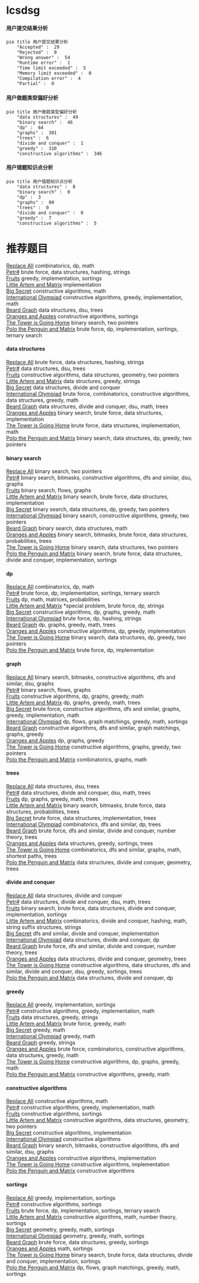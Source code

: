 # lcsdsg
<!-- tabs:start -->
#### **用户提交结果分析**

```mermaid
pie title 用户提交结果分析
    "Accepted" :  29
    "Rejected" :  0
    "Wrong answer" :  54
    "Runtime error" :  1
    "Time limit exceeded" :  5
    "Memory limit exceeded" :  0
    "Compilation error" :  4
    "Partial" :  0
```
#### **用户做题类型偏好分析**

```mermaid
pie title 用户做题类型偏好分析
    "data structures" :  49
    "binary search" :  46
    "dp" :  64
    "graphs" :  301
    "trees" :  6
    "divide and conquer" :  1
    "greedy" :  310
    "constructive algorithms" :  346
```
#### **用户错题知识点分析**

```mermaid
pie title 用户错题知识点分析
    "data structures" :  8
    "binary search" :  0
    "dp" :  3
    "graphs" :  00
    "trees" :  0
    "divide and conquer" :  0
    "greedy" :  7
    "constructive algorithms" :  5
```
<!-- tabs:end -->
# 推荐题目
[Replace All](http://codeforces.com/problemset/problem/794/G)		combinatorics,
                        dp,
                        math		  
[Petr#](https://codeforces.com/contest/114/problem/D)		brute force,
                        data structures,
                        hashing,
                        strings		  
[Fruits](http://codeforces.com/problemset/problem/12/C)		greedy,
                        implementation,
                        sortings		  
[Little Artem and Matrix](https://codeforces.com/contest/669/problem/C)		implementation		  
[Big Secret](http://codeforces.com/problemset/problem/925/C)		constructive algorithms,
                        math		  
[International Olympiad](http://codeforces.com/problemset/problem/662/D)		constructive algorithms,
                        greedy,
                        implementation,
                        math		  
[Beard Graph](http://codeforces.com/problemset/problem/165/D)		data structures,
                        dsu,
                        trees		  
[Oranges and Apples](http://codeforces.com/problemset/problem/23/C)		constructive algorithms,
                        sortings		  
[The Tower is Going Home](http://codeforces.com/problemset/problem/1044/A)		binary search,
                        two pointers		  
[Polo the Penguin and Matrix](http://codeforces.com/problemset/problem/289/B)		brute force,
                        dp,
                        implementation,
                        sortings,
                        ternary search		  
<!-- tabs:start -->
#### **data structures**
[Replace All](https://codeforces.com/contest/114/problem/D)		brute force,
                        data structures,
                        hashing,
                        strings		  
[Petr#](http://codeforces.com/problemset/problem/165/D)		data structures,
                        dsu,
                        trees		  
[Fruits](http://codeforces.com/problemset/problem/610/D)		constructive algorithms,
                        data structures,
                        geometry,
                        two pointers		  
[Little Artem and Matrix](http://codeforces.com/problemset/problem/1182/C)		data structures,
                        greedy,
                        strings		  
[Big Secret](http://codeforces.com/problemset/problem/1000/F)		data structures,
                        divide and conquer		  
[International Olympiad](http://codeforces.com/problemset/problem/1276/C)		brute force,
                        combinatorics,
                        constructive algorithms,
                        data structures,
                        greedy,
                        math		  
[Beard Graph](http://codeforces.com/problemset/problem/603/E)		data structures,
                        divide and conquer,
                        dsu,
                        math,
                        trees		  
[Oranges and Apples](http://codeforces.com/problemset/problem/85/D)		binary search,
                        brute force,
                        data structures,
                        implementation		  
[The Tower is Going Home](http://codeforces.com/problemset/problem/702/B)		brute force,
                        data structures,
                        implementation,
                        math		  
[Polo the Penguin and Matrix](http://codeforces.com/problemset/problem/1492/C)		binary search,
                        data structures,
                        dp,
                        greedy,
                        two pointers		  
#### **binary search**
[Replace All](http://codeforces.com/problemset/problem/1044/A)		binary search,
                        two pointers		  
[Petr#](https://codeforces.com/contest/1362/problem/F)		binary search,
                        bitmasks,
                        constructive algorithms,
                        dfs and similar,
                        dsu,
                        graphs		  
[Fruits](http://codeforces.com/problemset/problem/1178/H)		binary search,
                        flows,
                        graphs		  
[Little Artem and Matrix](http://codeforces.com/problemset/problem/85/D)		binary search,
                        brute force,
                        data structures,
                        implementation		  
[Big Secret](http://codeforces.com/problemset/problem/1492/C)		binary search,
                        data structures,
                        dp,
                        greedy,
                        two pointers		  
[International Olympiad](http://codeforces.com/problemset/problem/1463/D)		binary search,
                        constructive algorithms,
                        greedy,
                        two pointers		  
[Beard Graph](http://codeforces.com/problemset/problem/1490/G)		binary search,
                        data structures,
                        math		  
[Oranges and Apples](http://codeforces.com/problemset/problem/1479/D)		binary search,
                        bitmasks,
                        brute force,
                        data structures,
                        probabilities,
                        trees		  
[The Tower is Going Home](http://codeforces.com/problemset/problem/1436/E)		binary search,
                        data structures,
                        two pointers		  
[Polo the Penguin and Matrix](http://codeforces.com/problemset/problem/1461/D)		binary search,
                        brute force,
                        data structures,
                        divide and conquer,
                        implementation,
                        sortings		  
#### **dp**
[Replace All](http://codeforces.com/problemset/problem/794/G)		combinatorics,
                        dp,
                        math		  
[Petr#](http://codeforces.com/problemset/problem/289/B)		brute force,
                        dp,
                        implementation,
                        sortings,
                        ternary search		  
[Fruits](http://codeforces.com/problemset/problem/618/G)		dp,
                        math,
                        matrices,
                        probabilities		  
[Little Artem and Matrix](http://codeforces.com/problemset/problem/159/D)		*special problem,
                        brute force,
                        dp,
                        strings		  
[Big Secret](http://codeforces.com/problemset/problem/1328/D)		constructive algorithms,
                        dp,
                        graphs,
                        greedy,
                        math		  
[International Olympiad](http://codeforces.com/problemset/problem/835/D)		brute force,
                        dp,
                        hashing,
                        strings		  
[Beard Graph](http://codeforces.com/problemset/problem/1369/D)		dp,
                        graphs,
                        greedy,
                        math,
                        trees		  
[Oranges and Apples](http://codeforces.com/problemset/problem/1384/B2)		constructive algorithms,
                        dp,
                        greedy,
                        implementation		  
[The Tower is Going Home](http://codeforces.com/problemset/problem/1492/C)		binary search,
                        data structures,
                        dp,
                        greedy,
                        two pointers		  
[Polo the Penguin and Matrix](https://codeforces.com/contest/1457/problem/C)		brute force,
                        dp,
                        implementation		  
#### **graph**
[Replace All](https://codeforces.com/contest/1362/problem/F)		binary search,
                        bitmasks,
                        constructive algorithms,
                        dfs and similar,
                        dsu,
                        graphs		  
[Petr#](http://codeforces.com/problemset/problem/1178/H)		binary search,
                        flows,
                        graphs		  
[Fruits](http://codeforces.com/problemset/problem/1328/D)		constructive algorithms,
                        dp,
                        graphs,
                        greedy,
                        math		  
[Little Artem and Matrix](http://codeforces.com/problemset/problem/1369/D)		dp,
                        graphs,
                        greedy,
                        math,
                        trees		  
[Big Secret](http://codeforces.com/problemset/problem/1487/C)		brute force,
                        constructive algorithms,
                        dfs and similar,
                        graphs,
                        greedy,
                        implementation,
                        math		  
[International Olympiad](http://codeforces.com/problemset/problem/1437/C)		dp,
                        flows,
                        graph matchings,
                        greedy,
                        math,
                        sortings		  
[Beard Graph](http://codeforces.com/problemset/problem/1470/D)		constructive algorithms,
                        dfs and similar,
                        graph matchings,
                        graphs,
                        greedy		  
[Oranges and Apples](http://codeforces.com/problemset/problem/1476/C)		dp,
                        graphs,
                        greedy		  
[The Tower is Going Home](http://codeforces.com/problemset/problem/1304/D)		constructive algorithms,
                        graphs,
                        greedy,
                        two pointers		  
[Polo the Penguin and Matrix](http://codeforces.com/problemset/problem/1475/C)		combinatorics,
                        graphs,
                        math		  
#### **trees**
[Replace All](http://codeforces.com/problemset/problem/165/D)		data structures,
                        dsu,
                        trees		  
[Petr#](http://codeforces.com/problemset/problem/603/E)		data structures,
                        divide and conquer,
                        dsu,
                        math,
                        trees		  
[Fruits](http://codeforces.com/problemset/problem/1369/D)		dp,
                        graphs,
                        greedy,
                        math,
                        trees		  
[Little Artem and Matrix](http://codeforces.com/problemset/problem/1479/D)		binary search,
                        bitmasks,
                        brute force,
                        data structures,
                        probabilities,
                        trees		  
[Big Secret](http://codeforces.com/problemset/problem/1511/C)		brute force,
                        data structures,
                        implementation,
                        trees		  
[International Olympiad](http://codeforces.com/problemset/problem/1499/F)		combinatorics,
                        dfs and similar,
                        dp,
                        trees		  
[Beard Graph](http://codeforces.com/problemset/problem/1491/E)		brute force,
                        dfs and similar,
                        divide and conquer,
                        number theory,
                        trees		  
[Oranges and Apples](http://codeforces.com/problemset/problem/1466/D)		data structures,
                        greedy,
                        sortings,
                        trees		  
[The Tower is Going Home](http://codeforces.com/problemset/problem/1495/D)		combinatorics,
                        dfs and similar,
                        graphs,
                        math,
                        shortest paths,
                        trees		  
[Polo the Penguin and Matrix](http://codeforces.com/problemset/problem/1303/G)		data structures,
                        divide and conquer,
                        geometry,
                        trees		  
#### **divide and conquer**
[Replace All](http://codeforces.com/problemset/problem/1000/F)		data structures,
                        divide and conquer		  
[Petr#](http://codeforces.com/problemset/problem/603/E)		data structures,
                        divide and conquer,
                        dsu,
                        math,
                        trees		  
[Fruits](http://codeforces.com/problemset/problem/1461/D)		binary search,
                        brute force,
                        data structures,
                        divide and conquer,
                        implementation,
                        sortings		  
[Little Artem and Matrix](http://codeforces.com/problemset/problem/1466/G)		combinatorics,
                        divide and conquer,
                        hashing,
                        math,
                        string suffix structures,
                        strings		  
[Big Secret](http://codeforces.com/problemset/problem/1490/D)		dfs and similar,
                        divide and conquer,
                        implementation		  
[International Olympiad](https://codeforces.com/contest/1483/problem/C)		data structures,
                        divide and conquer,
                        dp		  
[Beard Graph](http://codeforces.com/problemset/problem/1491/E)		brute force,
                        dfs and similar,
                        divide and conquer,
                        number theory,
                        trees		  
[Oranges and Apples](http://codeforces.com/problemset/problem/1303/G)		data structures,
                        divide and conquer,
                        geometry,
                        trees		  
[The Tower is Going Home](http://codeforces.com/problemset/problem/1494/D)		constructive algorithms,
                        data structures,
                        dfs and similar,
                        divide and conquer,
                        dsu,
                        greedy,
                        sortings,
                        trees		  
[Polo the Penguin and Matrix](http://codeforces.com/problemset/problem/1482/E)		data structures,
                        divide and conquer,
                        dp		  
#### **greedy**
[Replace All](http://codeforces.com/problemset/problem/12/C)		greedy,
                        implementation,
                        sortings		  
[Petr#](http://codeforces.com/problemset/problem/662/D)		constructive algorithms,
                        greedy,
                        implementation,
                        math		  
[Fruits](http://codeforces.com/problemset/problem/1182/C)		data structures,
                        greedy,
                        strings		  
[Little Artem and Matrix](http://codeforces.com/problemset/problem/354/A)		brute force,
                        greedy,
                        math		  
[Big Secret](http://codeforces.com/problemset/problem/258/A)		greedy,
                        math		  
[International Olympiad](http://codeforces.com/problemset/problem/1388/B)		greedy,
                        math		  
[Beard Graph](https://codeforces.com/contest/1489/problem/C)		greedy,
                        strings		  
[Oranges and Apples](http://codeforces.com/problemset/problem/1276/C)		brute force,
                        combinatorics,
                        constructive algorithms,
                        data structures,
                        greedy,
                        math		  
[The Tower is Going Home](http://codeforces.com/problemset/problem/1328/D)		constructive algorithms,
                        dp,
                        graphs,
                        greedy,
                        math		  
[Polo the Penguin and Matrix](http://codeforces.com/problemset/problem/1497/B)		constructive algorithms,
                        greedy,
                        math		  
#### **constructive algorithms**
[Replace All](http://codeforces.com/problemset/problem/925/C)		constructive algorithms,
                        math		  
[Petr#](http://codeforces.com/problemset/problem/662/D)		constructive algorithms,
                        greedy,
                        implementation,
                        math		  
[Fruits](http://codeforces.com/problemset/problem/23/C)		constructive algorithms,
                        sortings		  
[Little Artem and Matrix](http://codeforces.com/problemset/problem/610/D)		constructive algorithms,
                        data structures,
                        geometry,
                        two pointers		  
[Big Secret](http://codeforces.com/problemset/problem/711/B)		constructive algorithms,
                        implementation		  
[International Olympiad](http://codeforces.com/problemset/problem/814/B)		constructive algorithms		  
[Beard Graph](https://codeforces.com/contest/1362/problem/F)		binary search,
                        bitmasks,
                        constructive algorithms,
                        dfs and similar,
                        dsu,
                        graphs		  
[Oranges and Apples](http://codeforces.com/problemset/problem/268/C)		constructive algorithms,
                        implementation		  
[The Tower is Going Home](http://codeforces.com/problemset/problem/1335/D)		constructive algorithms,
                        implementation		  
[Polo the Penguin and Matrix](http://codeforces.com/problemset/problem/804/E)		constructive algorithms		  
#### **sortings**
[Replace All](http://codeforces.com/problemset/problem/12/C)		greedy,
                        implementation,
                        sortings		  
[Petr#](http://codeforces.com/problemset/problem/23/C)		constructive algorithms,
                        sortings		  
[Fruits](http://codeforces.com/problemset/problem/289/B)		brute force,
                        dp,
                        implementation,
                        sortings,
                        ternary search		  
[Little Artem and Matrix](http://codeforces.com/problemset/problem/1401/C)		constructive algorithms,
                        math,
                        number theory,
                        sortings		  
[Big Secret](https://codeforces.com/contest/1496/problem/C)		geometry,
                        greedy,
                        math,
                        sortings		  
[International Olympiad](http://codeforces.com/problemset/problem/1495/A)		geometry,
                        greedy,
                        math,
                        sortings		  
[Beard Graph](http://codeforces.com/problemset/problem/1497/A)		brute force,
                        data structures,
                        greedy,
                        sortings		  
[Oranges and Apples](http://codeforces.com/problemset/problem/1427/A)		math,
                        sortings		  
[The Tower is Going Home](http://codeforces.com/problemset/problem/1461/D)		binary search,
                        brute force,
                        data structures,
                        divide and conquer,
                        implementation,
                        sortings		  
[Polo the Penguin and Matrix](http://codeforces.com/problemset/problem/1437/C)		dp,
                        flows,
                        graph matchings,
                        greedy,
                        math,
                        sortings		  
<!-- tabs:end -->
